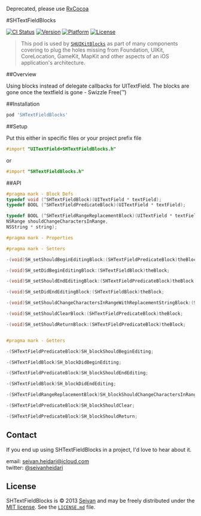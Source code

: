 Deprecated, please use [RxCocoa](https://github.com/ReactiveX/RxSwift) 


#SHTextFieldBlocks

[![CI Status](https://img.shields.io/travis/seivan/SHTextFieldBlocks.svg?style=flat)](https://travis-ci.org/seivan/SHTextFieldBlocks)
[![Version](https://img.shields.io/cocoapods/v/SHTextFieldBlocks.svg?style=flat)](http://cocoadocs.org/docsets/SHTextFieldBlocks)
[![Platform](https://img.shields.io/cocoapods/p/SHTextFieldBlocks.svg?style=flat)](http://cocoadocs.org/docsets/SHTextFieldBlocks)
[![License](https://img.shields.io/cocoapods/l/SHTextFieldBlocks.svg?style=flat)](http://cocoadocs.org/docsets/SHTextFieldBlocks)

> This pod is used by [`SHUIKitBlocks`](https://github.com/seivan/SHUIKitBlocks) as part of many components covering to plug the holes missing from Foundation, UIKit, CoreLocation, GameKit, MapKit and other aspects of an iOS application's architecture.

##Overview

Using blocks instead of delegate callbacks for UITextField. The blocks are gone once the textfield is gone - Swizzle Free(™)

##Installation

```ruby
pod 'SHTextFieldBlocks'
```


##Setup

Put this either in specific files or your project prefix file
```objective-c
#import "UITextField+SHTextFieldBlocks.h"
```
or
```objective-c
#import "SHTextFieldBlocks.h"
```

##API

```objective-c
#pragma mark - Block Defs
typedef void (^SHTextFieldBlock)(UITextField * textField);
typedef BOOL (^SHTextFieldPredicateBlock)(UITextField * textField);

typedef BOOL (^SHTextFieldRangeReplacementBlock)(UITextField * textField,
NSRange shouldChangeCharactersInRange,
NSString * string);

#pragma mark - Properties

#pragma mark - Setters

-(void)SH_setShouldBeginEditingBlock:(SHTextFieldPredicateBlock)theBlock;

-(void)SH_setDidBeginEditingBlock:(SHTextFieldBlock)theBlock;

-(void)SH_setShouldEndEditingBlock:(SHTextFieldPredicateBlock)theBlock;

-(void)SH_setDidEndEditingBlock:(SHTextFieldBlock)theBlock;

-(void)SH_setShouldChangeCharactersInRangeWithReplacementStringBlock:(SHTextFieldRangeReplacementBlock)theBlock;

-(void)SH_setShouldClearBlock:(SHTextFieldPredicateBlock)theBlock;

-(void)SH_setShouldReturnBlock:(SHTextFieldPredicateBlock)theBlock;


#pragma mark - Getters

-(SHTextFieldPredicateBlock)SH_blockShouldBeginEditing;

-(SHTextFieldBlock)SH_blockDidBeginEditing;

-(SHTextFieldPredicateBlock)SH_blockShouldEndEditing;

-(SHTextFieldBlock)SH_blockDidEndEditing;

-(SHTextFieldRangeReplacementBlock)SH_blockShouldChangeCharactersInRangeWithReplacementString;

-(SHTextFieldPredicateBlock)SH_blockShouldClear;

-(SHTextFieldPredicateBlock)SH_blockShouldReturn;


```


Contact
-------

If you end up using SHTextFieldBlocks in a project, I'd love to hear about it.

email: [seivan.heidari@icloud.com](mailto:seivan.heidari@icloud.com)  
twitter: [@seivanheidari](https://twitter.com/seivanheidari)

## License

SHTextFieldBlocks is © 2013 [Seivan](http://www.github.com/seivan) and may be freely
distributed under the [MIT license](http://opensource.org/licenses/MIT).
See the [`LICENSE.md`](https://github.com/seivan/SHTextFieldBlocks/blob/master/LICENSE.md) file.
